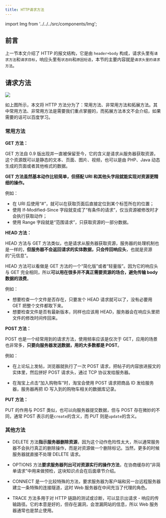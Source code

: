 ```yaml
---
title: HTTP请求方法
---
```


import Img from '../../../src/components/Img';

## 前言

上一节本文介绍了 HTTP 的报文结构，它是由 `header+body` 构成，请求头里有`请求方法`和`请求目标`，响应头里有`状态码`和`原因短语`，本节的主要内容就是`请求头里的请求方法`。

## 请求方法

<Img w="600" legend="图：HTTP请求方法" src="https://cosmos-x.oss-cn-hangzhou.aliyuncs.com/5hN9lB.png" />

如上图所示，本文将 HTTP 方法分为了：常用方法、非常用方法和拓展方法。其中常用方法、非常用方法是需要我们重点掌握的，而拓展方法本文不会介绍，如果需要的话可以百度学习。

### 常用方法

**GET 方法：**

GET 方法自 0.9 版出现并一直被保留至今，它的含义是请求从服务器获取资源，这个资源既可以是静态的文本、页面、图片、视频，也可以是由 PHP、Java 动态生成的页面或者其他格式的数据。

**GET 方法虽然基本动作比较简单，但搭配 URI 和其他头字段就能实现对资源更精细的操作。**

例如：

- 在 URI 后使用“#”，就可以在获取页面后直接定位到某个标签所在的位置；
- 使用 If-Modified-Since 字段就变成了“有条件的请求”，仅当资源被修改时才会执行获取动作；
- 使用 Range 字段就是“范围请求”，只获取资源的一部分数据。

**HEAD 方法：**

HEAD 方法与 GET 方法类似，也是请求从服务器获取资源，服务器的处理机制也是一样的，**但服务器不会返回请求的实体数据，只会传回响应头**，也就是资源的“元信息”。

HEAD 方法可以看做是 GET 方法的一个“简化版”或者“轻量版”。因为它的响应头与 GET 完全相同，所以**可以用在很多并不真正需要资源的场合，避免传输 body 数据的浪费**。

例如：

- 想要检查一个文件是否存在，只要发个 HEAD 请求就可以了，没有必要用 GET 把整个文件都取下来。
- 想要检查文件是否有最新版本，同样也应该用 HEAD，服务器会在响应头里把文件的修改时间传回来。

**POST 方法：**

POST 也是一个经常用到的请求方法，使用频率应该是仅次于 GET，应用的场景也非常多，**只要向服务器发送数据，用的大多数都是 POST**。

例如：

- 在上论坛上发帖，浏览器就执行了一次 POST 请求，把帖子的内容放进报文的实体里，然后拼好 POST 请求头，通过 TCP 协议发给服务器。

- 在淘宝上点击“加入购物车”时，淘宝会使用 POST 请求把商品 ID 发给服务器，服务器再把 ID 写入到的购物车相关的数据库记录。

**PUT 方法：**

PUT 的作用与 POST 类似，也可以向服务器提交数据，但与 POST 存在微妙的不同，通常 POST 表示的是`create`的含义，而 PUT 则是`update`的含义。

### 其他方法

- DELETE 方法**指示服务器删除资源**，因为这个动作危险性太大，所以通常服务器不会执行真正的删除操作，而是对资源做一个删除标记。当然，更多的时候服务器就直接不处理 DELETE 请求。

- OPTIONS 方法**要求服务器列出可对资源实行的操作方法**，在协商缓存的“非简单请求”中用来做预检，这块知识点会在后面章节介绍。

- CONNECT 是一个比较特殊的方法，要求服务器为客户端和另一台远程服务器建立一条特殊的连接隧道，这时 Web 服务器在中间充当了代理的角色。

- TRACE 方法多用于对 HTTP 链路的测试或诊断，可以显示出请求 - 响应的传输路径。它的本意是好的，但存在漏洞，会泄漏网站的信息，所以 Web 服务器通常也是禁止使用。
